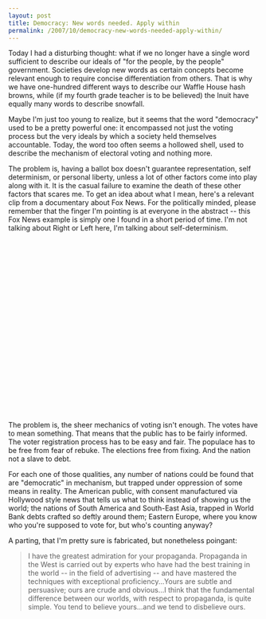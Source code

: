 ```yaml
---
layout: post
title: Democracy: New words needed. Apply within
permalink: /2007/10/democracy-new-words-needed-apply-within/
---
```


Today I had a disturbing thought: what if we no longer have a single word
sufficient to describe our ideals of "for the people, by the people"
government. Societies develop new words as certain concepts become relevant
enough to require concise differentiation from others. That is why we have
one-hundred different ways to describe our Waffle House hash browns, while (if
my fourth grade teacher is to be believed) the Inuit have equally many words to
describe snowfall.

Maybe I'm just too young to realize, but it seems that the word "democracy"
used to be a pretty powerful one: it encompassed not just the voting process
but the very ideals by which a society held themselves accountable. Today, the
word too often seems a hollowed shell, used to describe the mechanism of
electoral voting and nothing more. 

The problem is, having a ballot box doesn't guarantee representation, self
determinism, or personal liberty, unless a lot of other factors come into play
along with it. It is the casual failure to examine the death of these other
factors that scares me. To get an idea about what I mean, here's a relevant
clip from a documentary about Fox News.  For the politically minded, please
remember that the finger I'm pointing is at everyone in the abstract -- this
Fox News example is simply one I found in a short period of time.  I'm not
talking about Right or Left here, I'm talking about self-determinism.

<center><object height="350" width="425"><param name="movie" value="http://www.youtube.com/v/t3kI8LNTqNo" /><param name="wmode" value="transparent" /><embed src="http://www.youtube.com/v/t3kI8LNTqNo" type="application/x-shockwave-flash" wmode="transparent" height="350" width="425"></embed></object></center>

The problem is, the sheer mechanics of voting isn't enough. The votes have to
mean something. That means that the public has to be fairly informed. The voter
registration process has to be easy and fair. The populace has to be free from
fear of rebuke. The elections free from fixing. And the nation not a slave to
debt.

For each one of those qualities, any number of nations could be found that are
"democratic" in mechanism, but trapped under oppression of some means in
reality. The American public, with consent manufactured via Hollywood style
news that tells us what to think instead of showing us the world; the nations
of South America and South-East Asia, trapped in World Bank debts crafted so
deftly around them; Eastern Europe, where you know who you're supposed to vote
for, but who's counting anyway? 
  
A parting, that I'm pretty sure is fabricated, but nonetheless poingant:

> I have the greatest admiration for your propaganda. Propaganda in the West is
> carried out by experts who have had the best training in the world -- in the
> field of advertising -- and have mastered the techniques with exceptional
> proficiency...Yours are subtle and persuasive; ours are crude and obvious...I
> think that the fundamental difference between our worlds, with respect to
> propaganda, is quite simple. You tend to believe yours...and we tend to
> disbelieve ours.
